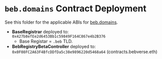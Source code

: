 # `beb.domains` Contract Deployment

See this folder for the applicable ABIs for [beb.domains](https://beb.domains).

- **BaseRegistrar** deployed to: `0x427b8efEe2d6453Bb1c59849F164C867e4b2B376`
  - Base Registar = `.beb` TLD.
- **BebRegistryBetaController** deployed to: `0x0F08FC2A63F4BfcDDfDa5c38e9896220d5468a64` (contracts.bebverse.eth)
